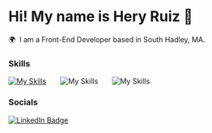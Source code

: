 Hi! My name is Hery Ruiz 🖖
========================================================================================================================================

🌍  I am a Front-End Developer based in South Hadley, MA.
<br/>

### Skills

[![My Skills](https://skillicons.dev/icons?i=html,css)](https://skillicons.dev) &nbsp;&nbsp;&nbsp;&nbsp;&nbsp; ![My Skills](https://skillicons.dev/icons?i=js,react) &nbsp;&nbsp;&nbsp;&nbsp;&nbsp; ![My Skills](https://skillicons.dev/icons?i=react,figma)
<br/>

### Socials

<div id="badges">
  <a href="https://www.linkedin.com/in/stefan-topalovic-dev/">
    <img src="https://img.shields.io/badge/LinkedIn-blue?style=for-the-badge&logo=linkedin&logoColor=white" alt="LinkedIn Badge"/>
  </a>
</div>

